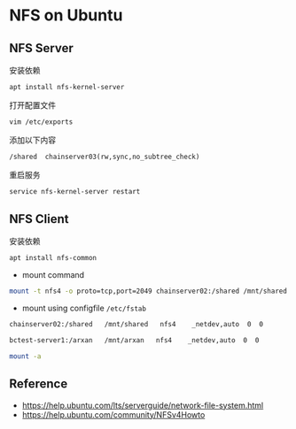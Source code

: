 # NFS on Ubuntu

## NFS Server

安装依赖

```bash
apt install nfs-kernel-server
```

打开配置文件

```bash
vim /etc/exports
```

添加以下内容

```txt
/shared  chainserver03(rw,sync,no_subtree_check)
```

重启服务

```bash
service nfs-kernel-server restart
```

## NFS Client

安装依赖

```bash
apt install nfs-common
```

- mount command

```bash
mount -t nfs4 -o proto=tcp,port=2049 chainserver02:/shared /mnt/shared
```

- mount using configfile ```/etc/fstab```

```txt
chainserver02:/shared   /mnt/shared   nfs4    _netdev,auto  0  0

bctest-server1:/arxan   /mnt/arxan   nfs4    _netdev,auto  0  0
```

```bash
mount -a
```

## Reference

- <https://help.ubuntu.com/lts/serverguide/network-file-system.html>
- <https://help.ubuntu.com/community/NFSv4Howto>
